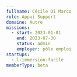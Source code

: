 ```yaml
---
fullname: Cécile Di Marco
role: Appui Support
domaine: Autre
missions:
  - start: 2023-01-01
    end: 2023-07-30
    status: admin
    employer: pôle emploi
startups:
  - l-immersion-facile
memberType: beta
---
```


